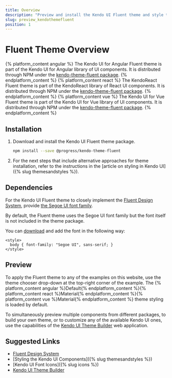 ```yaml
---
title: Overview
description: "Preview and install the Kendo UI Fluent theme and style the Kendo UI components in Angular, React and Vue projects."
slug: preview_kendothemefluent
position: 1
---
```


# Fluent Theme Overview

{% platform_content angular %}
The Kendo UI for Angular Fluent theme is part of the Kendo UI for Angular library of UI components. It is distributed through NPM under the [kendo-theme-fluent package](https://www.npmjs.com/package/@progress/kendo-theme-fluent).
{% endplatform_content %}
{% platform_content react %}
The KendoReact Fluent theme is part of the KendoReact library of React UI components. It is distributed through NPM under the [kendo-theme-fluent package](https://www.npmjs.com/package/@progress/kendo-theme-fluent).
{% endplatform_content %}
{% platform_content vue %}
The Kendo UI for Vue Fluent theme is part of the Kendo UI for Vue library of UI components. It is distributed through NPM under the [kendo-theme-fluent package](https://www.npmjs.com/package/@progress/kendo-theme-fluent).
{% endplatform_content %}

## Installation

1. Download and install the Kendo UI Fluent theme package.

    ```sh
    npm install --save @progress/kendo-theme-fluent
    ```

1. For the next steps that include alternative approaches for theme installation, refer to the instructions in the [article on styling in Kendo UI]({% slug themesandstyles %}).

## Dependencies

For the Kendo UI Fluent theme to closely implement the [Fluent Design System](https://www.microsoft.com/design/fluent/#/), provide [the Segoe UI font family](#toc-fonts).

By default, the Fluent theme uses the Segoe UI font family but the font itself is not included in the theme package.

You can [download](https://aka.ms/webfluentfonts) and add the font in the following way:

```html-no-run
<style>
  body { font-family: "Segoe UI", sans-serif; }
</style>
```
## Preview

To apply the Fluent theme to any of the examples on this website, use the theme chooser drop-down at the top-right corner of the example. The {% platform_content angular %}Default{% endplatform_content %}{% platform_content react %}Material{% endplatform_content %}{% platform_content vue %}Material{% endplatform_content %} theme styling is loaded by default.

To simultaneously preview multiple components from different packages, to build your own theme, or to customize any of the available Kendo UI ones, use the capabilities of the [Kendo UI Theme Builder](https://themebuilder.telerik.com/) web application.

## Suggested Links

* [Fluent Design System](https://www.microsoft.com/design/fluent/#/)
* [Styling the Kendo UI Components]({% slug themesandstyles %})
* [Kendo UI Font Icons]({% slug icons %})
* [Kendo UI Theme Builder](https://themebuilder.telerik.com/)
